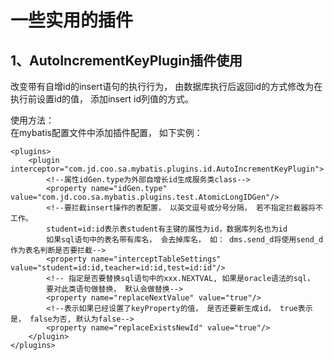 # 一些实用的插件

## 1、AutoIncrementKeyPlugin插件使用

改变带有自增id的insert语句的执行行为， 由数据库执行后返回id的方式修改为在执行前设置id的值， 添加insert id列值的方式。

使用方法：  
在mybatis配置文件中添加插件配置， 如下实例：

```
<plugins>
    <plugin interceptor="com.jd.coo.sa.mybatis.plugins.id.AutoIncrementKeyPlugin">
        <!--属性idGen.type为外部自增长id生成服务类class-->
        <property name="idGen.type" value="com.jd.coo.sa.mybatis.plugins.test.AtomicLongIDGen"/>
        <!--要拦截insert操作的表配置， 以英文逗号或分号分隔， 若不指定拦截器将不工作。
        student=id:id表示表student有主键的属性为id，数据库列名也为id
        如果sql语句中的表名带有库名， 会去掉库名， 如： dms.send_d将使用send_d作为表名判断是否要拦截-->
        <property name="interceptTableSettings" value="student=id:id,teacher=id:id,test=id:id"/>
        <!-- 指定是否要替换sql语句中的xxx.NEXTVAL, 如果是oracle语法的sql，
        要对此类语句做替换， 默认会做替换-->
        <property name="replaceNextValue" value="true"/>
        <!--表示如果已经设置了keyProperty的值， 是否还要新生成id， true表示是， false为否, 默认为false-->
        <property name="replaceExistsNewId" value="true"/>
    </plugin>
</plugins>
```

